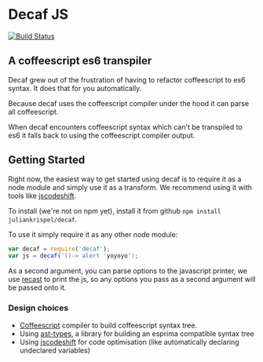 # Decaf JS

[![Build Status](https://travis-ci.org/juliankrispel/decaf.svg)](https://travis-ci.org/juliankrispel/decaf)

## A coffeescript es6 transpiler

Decaf grew out of the frustration of having to refactor coffeescript to es6 syntax. It does that for you automatically.

Because decaf uses the coffeescript compiler under the hood it can parse all coffeescript.

When decaf encounters coffeescript syntax which can't be transpiled to es6 it falls back to using the coffeescript compiler output.

## Getting Started

Right now, the easiest way to get started using decaf is to require it as a node module and simply use it as a transform. We recommend using it with tools like [jscodeshift](https://github.com/facebook/jscodeshift/).

To install (we're not on npm yet), install it from github `npm install juliankrispel/decaf`.

To use it simply require it as any other node module:

```js
var decaf = require('decaf');
var js = decaf('()-> alert 'yoyoyo');
```

As a second argument, you can parse options to the javascript printer, we use [recast](https://github.com/benjamn/recast) to print the js, so any options you pass as a second argument will be passed onto it.

### Design choices
- [Coffeescript](https://github.com/jashkenas/coffeescript/blob/master/src/nodes.coffee) compiler to build coffeescript syntax tree.
- Using [ast-types](https://github.com/benjamn/ast-types/), a library for building an esprima compatible syntax tree 
- Using [jscodeshift](https://github.com/facebook/jscodeshift/) for code optimisation (like automatically declaring undeclared variables)
